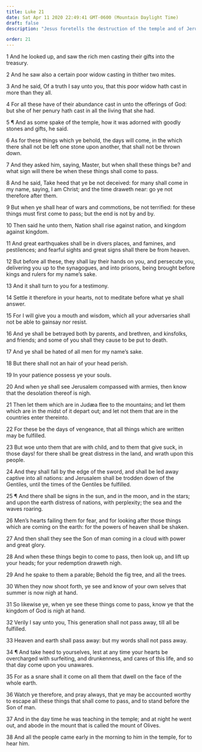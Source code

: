```yaml
---
title: Luke 21
date: Sat Apr 11 2020 22:49:41 GMT-0600 (Mountain Daylight Time)
draft: false
description: "Jesus foretells the destruction of the temple and of Jerusalem—He tells of the signs to precede His Second Coming and gives the parable of the fig tree."

order: 21
---
```

    
1 And he looked up, and saw the rich men casting their gifts into the treasury.

2 And he saw also a certain poor widow casting in thither two mites.

3 And he said, Of a truth I say unto you, that this poor widow hath cast in more than they all.

4 For all these have of their abundance cast in unto the offerings of God: but she of her penury hath cast in all the living that she had.

5 ¶ And as some spake of the temple, how it was adorned with goodly stones and gifts, he said.

6 As for these things which ye behold, the days will come, in the which there shall not be left one stone upon another, that shall not be thrown down.

7 And they asked him, saying, Master, but when shall these things be? and what sign will there be when these things shall come to pass.

8 And he said, Take heed that ye be not deceived: for many shall come in my name, saying, I am Christ; and the time draweth near: go ye not therefore after them.

9 But when ye shall hear of wars and commotions, be not terrified: for these things must first come to pass; but the end is not by and by.

10 Then said he unto them, Nation shall rise against nation, and kingdom against kingdom.

11 And great earthquakes shall be in divers places, and famines, and pestilences; and fearful sights and great signs shall there be from heaven.

12 But before all these, they shall lay their hands on you, and persecute you, delivering you up to the synagogues, and into prisons, being brought before kings and rulers for my name’s sake.

13 And it shall turn to you for a testimony.

14 Settle it therefore in your hearts, not to meditate before what ye shall answer.

15 For I will give you a mouth and wisdom, which all your adversaries shall not be able to gainsay nor resist.

16 And ye shall be betrayed both by parents, and brethren, and kinsfolks, and friends; and some of you shall they cause to be put to death.

17 And ye shall be hated of all men for my name’s sake.

18 But there shall not an hair of your head perish.

19 In your patience possess ye your souls.

20 And when ye shall see Jerusalem compassed with armies, then know that the desolation thereof is nigh.

21 Then let them which are in Judæa flee to the mountains; and let them which are in the midst of it depart out; and let not them that are in the countries enter thereinto.

22 For these be the days of vengeance, that all things which are written may be fulfilled.

23 But woe unto them that are with child, and to them that give suck, in those days! for there shall be great distress in the land, and wrath upon this people.

24 And they shall fall by the edge of the sword, and shall be led away captive into all nations: and Jerusalem shall be trodden down of the Gentiles, until the times of the Gentiles be fulfilled.

25 ¶ And there shall be signs in the sun, and in the moon, and in the stars; and upon the earth distress of nations, with perplexity; the sea and the waves roaring.

26 Men’s hearts failing them for fear, and for looking after those things which are coming on the earth: for the powers of heaven shall be shaken.

27 And then shall they see the Son of man coming in a cloud with power and great glory.

28 And when these things begin to come to pass, then look up, and lift up your heads; for your redemption draweth nigh.

29 And he spake to them a parable; Behold the fig tree, and all the trees.

30 When they now shoot forth, ye see and know of your own selves that summer is now nigh at hand.

31 So likewise ye, when ye see these things come to pass, know ye that the kingdom of God is nigh at hand.

32 Verily I say unto you, This generation shall not pass away, till all be fulfilled.

33 Heaven and earth shall pass away: but my words shall not pass away.

34 ¶ And take heed to yourselves, lest at any time your hearts be overcharged with surfeiting, and drunkenness, and cares of this life, and so that day come upon you unawares.

35 For as a snare shall it come on all them that dwell on the face of the whole earth.

36 Watch ye therefore, and pray always, that ye may be accounted worthy to escape all these things that shall come to pass, and to stand before the Son of man.

37 And in the day time he was teaching in the temple; and at night he went out, and abode in the mount that is called the mount of Olives.

38 And all the people came early in the morning to him in the temple, for to hear him.
